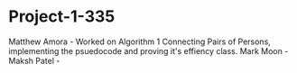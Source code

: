 # Project-1-335

Matthew Amora - Worked on Algorithm 1 Connecting Pairs of Persons, implementing the psuedocode and proving it's effiency class. 
Mark Moon - 
Maksh Patel - 
